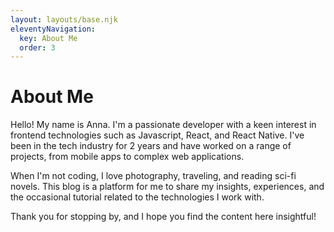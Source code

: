 ```yaml
---
layout: layouts/base.njk
eleventyNavigation:
  key: About Me
  order: 3
---
```


<h1 class="about-title">About Me</h1>

<div class="about-content">
    <p>Hello! My name is Anna. I'm a passionate developer with a keen interest in frontend technologies such as Javascript, React, and React Native. I've been in the tech industry for 2 years and have worked on a range of projects, from mobile apps to complex web applications.</p>
    <p>When I'm not coding, I love photography, traveling, and reading sci-fi novels. This blog is a platform for me to share my insights, experiences, and the occasional tutorial related to the technologies I work with.</p>
    <p>Thank you for stopping by, and I hope you find the content here insightful!</p>
</div>


